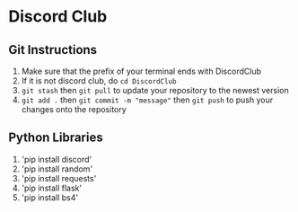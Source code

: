 # Discord Club
## Git Instructions
1. Make sure that the prefix of your terminal ends with DiscordClub
2. If it is not discord club, do `cd DiscordClub`
3. `git stash` then `git pull` to update your repository to the newest version
4. `git add .` then `git commit -m "message"` then  `git push` to push your changes onto the repository

## Python Libraries
1. 'pip install discord'
2. 'pip install random'
3. 'pip install requests'
4. 'pip install flask'
5. 'pip install bs4'

